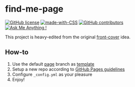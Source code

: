 # find-me-page
[![GitHub license](https://img.shields.io/github/license/peppelongo96/find-me-page.svg)](https://github.com/peppelongo96/find-me-page/blob/theme/LICENSE) [![made-with-CSS](https://img.shields.io/badge/Made%20with-CSS-1f425f.svg)]() [![GitHub contributors](https://img.shields.io/github/contributors/peppelongo96/find-me-page.svg)](https://GitHub.com/peppelongo96/find-me-page/graphs/contributors/) [![Ask Me Anything !](https://img.shields.io/badge/Ask%20me-anything-1abc9c.svg)](https://peppelongo96.github.io)

This project is heavy-edited from the original [front-cover](https://github.com/dashingcode/front-cover) idea.

## How-to
1. Use the default [page](https://github.com/peppelongo96/find-me-page/tree/page) branch as [template](https://github.com/peppelongo96/find-me-page/generate)
2. Setup a new repo according to [GitHub Pages guidelines](https://help.github.com/en/github/working-with-github-pages/creating-a-github-pages-site)
3. Configure `_config.yml` as your pleasure
4. Enjoy!
